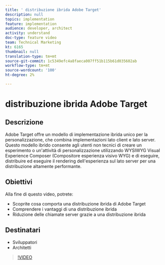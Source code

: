 ```yaml
---
title: ' distribuzione ibrida Adobe Target'
description: null
topics: implementation
feature: implementation
audience: developer, architect
activity: understand
doc-type: feature video
team: Technical Marketing
kt: 6165
thumbnail: null
translation-type: tm+mt
source-git-commit: 1c5349efc4a8faeca007ff51b115b61d035602ab
workflow-type: tm+mt
source-wordcount: '100'
ht-degree: 2%

---
```



#  distribuzione ibrida Adobe Target

## Descrizione

 Adobe Target offre un modello di implementazione ibrida unico per la personalizzazione, che combina implementazioni lato client e lato server. Questo modello ibrido consente agli utenti non tecnici di creare un esperimento o un&#39;attività di personalizzazione utilizzando WYSIWYG Visual Experience Composer (Compositore esperienza visivo WYG) e di eseguire, distribuire ed eseguire il rendering dell&#39;esperienza sul lato server per una distribuzione altamente performante. 

## Obiettivi

Alla fine di questo video, potrete:

* Scoprite cosa comporta una distribuzione ibrida di  Adobe Target
* Comprendere i vantaggi di una distribuzione ibrida
* Riduzione delle chiamate server grazie a una distribuzione ibrida

## Destinatari

* Sviluppatori
* Architetti

>[!VIDEO](https://video.tv.adobe.com/v/41698/?quality=12)

<!-- JUDY: add to this once we have documentation. And/or add to this, with links to the on-device decisioning content. For more information, visit the [documentation](https://docs.adobe.com/content/help/en/target/using/implement-target/implementing-target.html). -->
